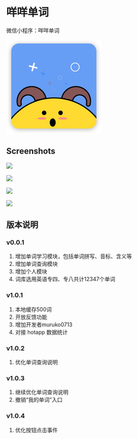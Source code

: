 # 咩咩单词

微信小程序：咩咩单词

![](images/search-logo.png)

## Screenshots

![](http://airing.ursb.me/image/miemie/Screenshots1.jpg-jieping.jpg)

![](http://airing.ursb.me/image/miemie/Screenshots2.jpg-jieping.jpg)

![](http://airing.ursb.me/image/miemie/Screenshots3.jpg-jieping.jpg)

![](http://airing.ursb.me/image/miemie/Screenshots4.jpg-jieping.jpg)

## 版本说明

### v0.0.1

1. 增加单词学习模块，包括单词拼写、音标、含义等
2. 增加单词查询模块
3. 增加个人模块
4. 词库选用英语专四、专八共计12347个单词

### v1.0.1

1. 本地缓存500词
2. 开放反馈功能
3. 增加开发者muruko0713
4. 对接 hotapp 数据统计

### v1.0.2

1. 优化单词查询说明

### v1.0.3

1. 继续优化单词查询说明
2. 撤销“我的单词”入口

### v1.0.4

1. 优化按钮点击事件